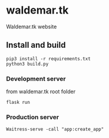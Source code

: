 # waldemar.tk
Waldemar.tk website

## Install and build

```
pip3 install -r requirements.txt
python3 build.py
```

### Development server

from waldemar.tk root folder
```
flask run
```

### Production server

```
Waitress-serve -call "app:create_app"
```
